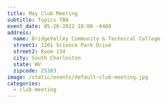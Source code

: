 ```yaml
---
title: May Club Meeting
subtitle: Topics TBA
event_date: 05-26-2022 18:00 -0400
address:
  name: BridgeValley Community & Technical College
  street1: 1201 Science Park Drive
  street2: Room 134
  city: South Charleston
  state: WV
  zipcode: 25303
image: /static/events/default-club-meeting.jpg
categories:
  - club-meeting
---
```

